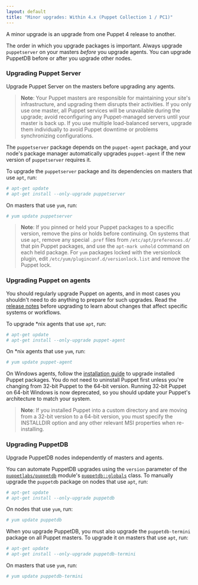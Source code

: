 ```yaml
---
layout: default
title: "Minor upgrades: Within 4.x (Puppet Collection 1 / PC1)"
---
```


[`puppetlabs/puppetdb`]: https://forge.puppetlabs.com/puppetlabs/puppetdb
[Puppet Collection]: ./puppet_collections.md
[major upgrades]: ./upgrade_major_pre.html

A minor upgrade is an upgrade from one Puppet 4 release to another.

The order in which you upgrade packages is important. Always upgrade `puppetserver` on your masters _before_ you upgrade agents. You can upgrade PuppetDB before or after you upgrade other nodes.

### Upgrading Puppet Server

Upgrade Puppet Server on the masters before upgrading any agents. 

> **Note**: Your Puppet masters are responsible for maintaining your site's infrastructure, and upgrading them disrupts their activities. If you only use one master, all Puppet services will be unavailable during the upgrade; avoid reconfiguring any Puppet-managed servers until your master is back up. If you use multiple load-balanced servers, upgrade them individually to avoid Puppet downtime or problems synchronizing configurations.

The `puppetserver` package depends on the `puppet-agent` package, and your node's package manager automatically upgrades `puppet-agent` if the new version of `puppetserver` requires it.

To upgrade the `puppetserver` package and its dependencies on masters that use `apt`, run:

``` bash
# apt-get update
# apt-get install --only-upgrade puppetserver
```

On masters that use `yum`, run:

``` bash
# yum update puppetserver
```

> **Note**: If you pinned or held your Puppet packages to a specific version, remove the pins or holds before continuing. On systems that use `apt`, remove any special `.pref` files from `/etc/apt/preferences.d/` that pin Puppet packages, and use the `apt-mark unhold` command on each held package. For `yum` packages locked with the versionlock plugin, edit `/etc/yum/pluginconf.d/versionlock.list` and remove the Puppet lock.

### Upgrading Puppet on agents

You should regularly upgrade Puppet on agents, and in most cases you shouldn't need to do anything to prepare for such upgrades. Read the [release notes](./release_notes.html) before upgrading to learn about changes that affect specific systems or workflows.

To upgrade \*nix agents that use `apt`, run:

``` bash
# apt-get update
# apt-get install --only-upgrade puppet-agent
```

On \*nix agents that use `yum`, run:

``` bash
# yum update puppet-agent
```

On Windows agents, follow the [installation guide](./install_windows.html) to upgrade installed Puppet packages. You do not need to uninstall Puppet first unless you're changing from 32-bit Puppet to the 64-bit version. Running 32-bit Puppet on 64-bit Windows is now deprecated, so you should update your Puppet's architecture to match your system.

> **Note**: If you installed Puppet into a custom directory and are moving from a 32-bit version to a 64-bit version, you must specify the INSTALLDIR option and any other relevant MSI properties when re-installing.

### Upgrading PuppetDB

Upgrade PuppetDB nodes independently of masters and agents. 

You can automate PuppetDB upgrades using the `version` parameter of the [`puppetlabs/puppetdb`][] module's [`puppetdb::globals`](https://forge.puppetlabs.com/puppetlabs/puppetdb#usage) class. To manually upgrade the `puppetdb` package on nodes that use `apt`, run:

``` bash
# apt-get update
# apt-get install --only-upgrade puppetdb
```

On nodes that use `yum`, run:

``` bash
# yum update puppetdb
```

When you upgrade PuppetDB, you must also upgrade the `puppetdb-termini` package on all Puppet masters. To upgrade it on masters that use `apt`, run:

``` bash
# apt-get update
# apt-get install --only-upgrade puppetdb-termini
```

On masters that use `yum`, run:

``` bash
# yum update puppetdb-termini
```